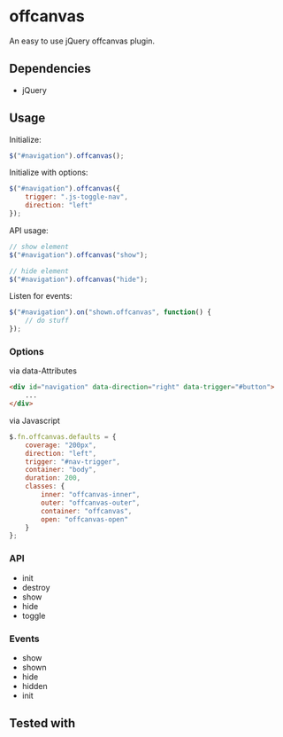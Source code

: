 # offcanvas
An easy to use jQuery offcanvas plugin.

## Dependencies

* jQuery

## Usage


Initialize:

```JavaScript
$("#navigation").offcanvas();
```

Initialize with options:

```JavaScript
$("#navigation").offcanvas({
    trigger: ".js-toggle-nav",
    direction: "left"
});
```

API usage:

```JavaScript
// show element
$("#navigation").offcanvas("show");

// hide element
$("#navigation").offcanvas("hide");
```

Listen for events:

```JavaScript
$("#navigation").on("shown.offcanvas", function() {
    // do stuff
});
```

### Options

via data-Attributes

```HTML
<div id="navigation" data-direction="right" data-trigger="#button">
    ...
</div>
```

via Javascript

```JavaScript
$.fn.offcanvas.defaults = {
    coverage: "200px",
    direction: "left",
    trigger: "#nav-trigger",
    container: "body",
    duration: 200,
    classes: {
        inner: "offcanvas-inner",
        outer: "offcanvas-outer",
        container: "offcanvas",
        open: "offcanvas-open"
    }
};
```

### API

* init
* destroy
* show
* hide
* toggle

### Events

* show
* shown
* hide
* hidden
* init

## Tested with
